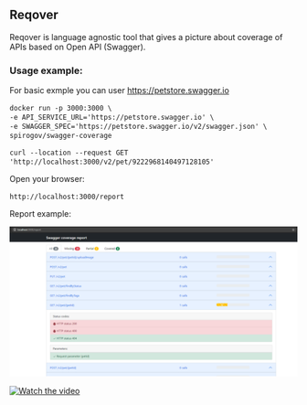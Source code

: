 ## Reqover

Reqover is language agnostic tool that gives a picture about coverage of APIs based on Open API (Swagger).

### Usage example:

For basic exmple you can user https://petstore.swagger.io

```
docker run -p 3000:3000 \
-e API_SERVICE_URL='https://petstore.swagger.io' \
-e SWAGGER_SPEC='https://petstore.swagger.io/v2/swagger.json' \
spirogov/swagger-coverage
```

```
curl --location --request GET 'http://localhost:3000/v2/pet/9222968140497128105'
```

Open your browser:

```
http://localhost:3000/report
```

Report example:

![Swagger Coverage Report](.github/cov.png)


[![Watch the video](https://img.youtube.com/vi/YOUTUBE_VIDEO_ID_HERE/0.jpg)](https://www.youtube.com/embed/YlAOJg_WGr4)
